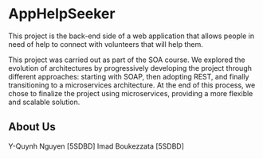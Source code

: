 # AppHelpSeeker
This project is the back-end side of a web application that allows people in need of help to connect with volunteers that will help them.

This project was carried out as part of the SOA course. We explored the evolution of architectures by progressively developing the project through different approaches: starting with SOAP, then adopting REST, and finally transitioning to a microservices architecture. At the end of this process, we chose to finalize the project using microservices, providing a more flexible and scalable solution.

## About Us

Y-Quynh Nguyen [5SDBD]
Imad Boukezzata [5SDBD]
